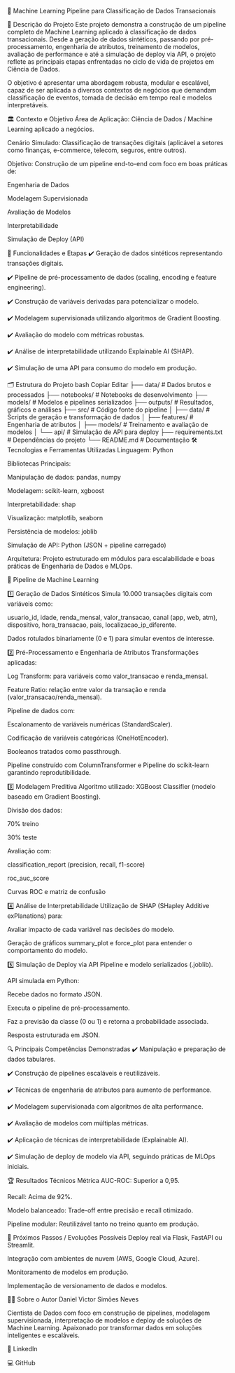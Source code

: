 🧠 Machine Learning Pipeline para Classificação de Dados Transacionais

🚀 Descrição do Projeto
Este projeto demonstra a construção de um pipeline completo de Machine Learning aplicado à classificação de dados transacionais. Desde a geração de dados sintéticos, passando por pré-processamento, engenharia de atributos, treinamento de modelos, avaliação de performance e até a simulação de deploy via API, o projeto reflete as principais etapas enfrentadas no ciclo de vida de projetos em Ciência de Dados.

O objetivo é apresentar uma abordagem robusta, modular e escalável, capaz de ser aplicada a diversos contextos de negócios que demandam classificação de eventos, tomada de decisão em tempo real e modelos interpretáveis.

🏛️ Contexto e Objetivo
Área de Aplicação: Ciência de Dados / Machine Learning aplicado a negócios.

Cenário Simulado: Classificação de transações digitais (aplicável a setores como finanças, e-commerce, telecom, seguros, entre outros).

Objetivo: Construção de um pipeline end-to-end com foco em boas práticas de:

Engenharia de Dados

Modelagem Supervisionada

Avaliação de Modelos

Interpretabilidade

Simulação de Deploy (API)

🔧 Funcionalidades e Etapas
✔️ Geração de dados sintéticos representando transações digitais.

✔️ Pipeline de pré-processamento de dados (scaling, encoding e feature engineering).

✔️ Construção de variáveis derivadas para potencializar o modelo.

✔️ Modelagem supervisionada utilizando algoritmos de Gradient Boosting.

✔️ Avaliação do modelo com métricas robustas.

✔️ Análise de interpretabilidade utilizando Explainable AI (SHAP).

✔️ Simulação de uma API para consumo do modelo em produção.

🗂️ Estrutura do Projeto
bash
Copiar
Editar
├── data/               # Dados brutos e processados
├── notebooks/          # Notebooks de desenvolvimento
├── models/             # Modelos e pipelines serializados
├── outputs/            # Resultados, gráficos e análises
├── src/                # Código fonte do pipeline
│   ├── data/           # Scripts de geração e transformação de dados
│   ├── features/       # Engenharia de atributos
│   ├── models/         # Treinamento e avaliação de modelos
│   └── api/            # Simulação de API para deploy
├── requirements.txt    # Dependências do projeto
└── README.md           # Documentação
🛠️ Tecnologias e Ferramentas Utilizadas
Linguagem: Python

Bibliotecas Principais:

Manipulação de dados: pandas, numpy

Modelagem: scikit-learn, xgboost

Interpretabilidade: shap

Visualização: matplotlib, seaborn

Persistência de modelos: joblib

Simulação de API: Python (JSON + pipeline carregado)

Arquitetura: Projeto estruturado em módulos para escalabilidade e boas práticas de Engenharia de Dados e MLOps.

🧠 Pipeline de Machine Learning

1️⃣ Geração de Dados Sintéticos
Simula 10.000 transações digitais com variáveis como:

usuario_id, idade, renda_mensal, valor_transacao, canal (app, web, atm), dispositivo, hora_transacao, pais, localizacao_ip_diferente.

Dados rotulados binariamente (0 e 1) para simular eventos de interesse.

2️⃣ Pré-Processamento e Engenharia de Atributos
Transformações aplicadas:

Log Transform: para variáveis como valor_transacao e renda_mensal.

Feature Ratio: relação entre valor da transação e renda (valor_transacao/renda_mensal).

Pipeline de dados com:

Escalonamento de variáveis numéricas (StandardScaler).

Codificação de variáveis categóricas (OneHotEncoder).

Booleanos tratados como passthrough.

Pipeline construído com ColumnTransformer e Pipeline do scikit-learn garantindo reprodutibilidade.

3️⃣ Modelagem Preditiva
Algoritmo utilizado: XGBoost Classifier (modelo baseado em Gradient Boosting).

Divisão dos dados:

70% treino

30% teste

Avaliação com:

classification_report (precision, recall, f1-score)

roc_auc_score

Curvas ROC e matriz de confusão

4️⃣ Análise de Interpretabilidade
Utilização de SHAP (SHapley Additive exPlanations) para:

Avaliar impacto de cada variável nas decisões do modelo.

Geração de gráficos summary_plot e force_plot para entender o comportamento do modelo.

5️⃣ Simulação de Deploy via API
Pipeline e modelo serializados (.joblib).

API simulada em Python:

Recebe dados no formato JSON.

Executa o pipeline de pré-processamento.

Faz a previsão da classe (0 ou 1) e retorna a probabilidade associada.

Resposta estruturada em JSON.

🔍 Principais Competências Demonstradas
✔️ Manipulação e preparação de dados tabulares.

✔️ Construção de pipelines escaláveis e reutilizáveis.

✔️ Técnicas de engenharia de atributos para aumento de performance.

✔️ Modelagem supervisionada com algoritmos de alta performance.

✔️ Avaliação de modelos com múltiplas métricas.

✔️ Aplicação de técnicas de interpretabilidade (Explainable AI).

✔️ Simulação de deploy de modelo via API, seguindo práticas de MLOps iniciais.

🏆 Resultados Técnicos
Métrica AUC-ROC: Superior a 0,95.

Recall: Acima de 92%.

Modelo balanceado: Trade-off entre precisão e recall otimizado.

Pipeline modular: Reutilizável tanto no treino quanto em produção.

🚀 Próximos Passos / Evoluções Possíveis
Deploy real via Flask, FastAPI ou Streamlit.

Integração com ambientes de nuvem (AWS, Google Cloud, Azure).

Monitoramento de modelos em produção.

Implementação de versionamento de dados e modelos.

👨‍💻 Sobre o Autor
Daniel Victor Simões Neves

Cientista de Dados com foco em construção de pipelines, modelagem supervisionada, interpretação de modelos e deploy de soluções de Machine Learning. Apaixonado por transformar dados em soluções inteligentes e escaláveis.

🔗 LinkedIn

💻 GitHub




